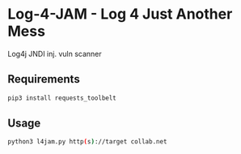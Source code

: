 # Log-4-JAM - Log 4 Just Another Mess
Log4j JNDI inj. vuln scanner


## Requirements 
```bash
pip3 install requests_toolbelt
```
## Usage  
```bash
python3 l4jam.py http(s)://target collab.net
```

